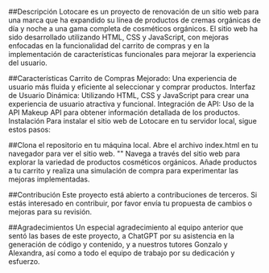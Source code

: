 ##Descripción
Lotocare es un proyecto de renovación de un sitio web para una marca que ha expandido su línea de productos de cremas orgánicas de día y noche a una gama completa de cosméticos orgánicos. El sitio web ha sido desarrollado utilizando HTML, CSS y JavaScript, con mejoras enfocadas en la funcionalidad del carrito de compras y en la implementación de características funcionales para mejorar la experiencia del usuario.

##Características
Carrito de Compras Mejorado: Una experiencia de usuario más fluida y eficiente al seleccionar y comprar productos.
Interfaz de Usuario Dinámica: Utilizando HTML, CSS y JavaScript para crear una experiencia de usuario atractiva y funcional.
Integración de API: Uso de la API Makeup API para obtener información detallada de los productos.
Instalación
Para instalar el sitio web de Lotocare en tu servidor local, sigue estos pasos:

##Clona el repositorio en tu máquina local.
Abre el archivo index.html en tu navegador para ver el sitio web.
""
Navega a través del sitio web para explorar la variedad de productos cosméticos orgánicos. Añade productos a tu carrito y realiza una simulación de compra para experimentar las mejoras implementadas.

##Contribución
Este proyecto está abierto a contribuciones de terceros. Si estás interesado en contribuir, por favor envía tu propuesta de cambios o mejoras para su revisión.

##Agradecimientos
Un especial agradecimiento al equipo anterior que sentó las bases de este proyecto, a ChatGPT por su asistencia en la generación de código y contenido, y a nuestros tutores Gonzalo y Alexandra, así como a todo el equipo de trabajo por su dedicación y esfuerzo.
